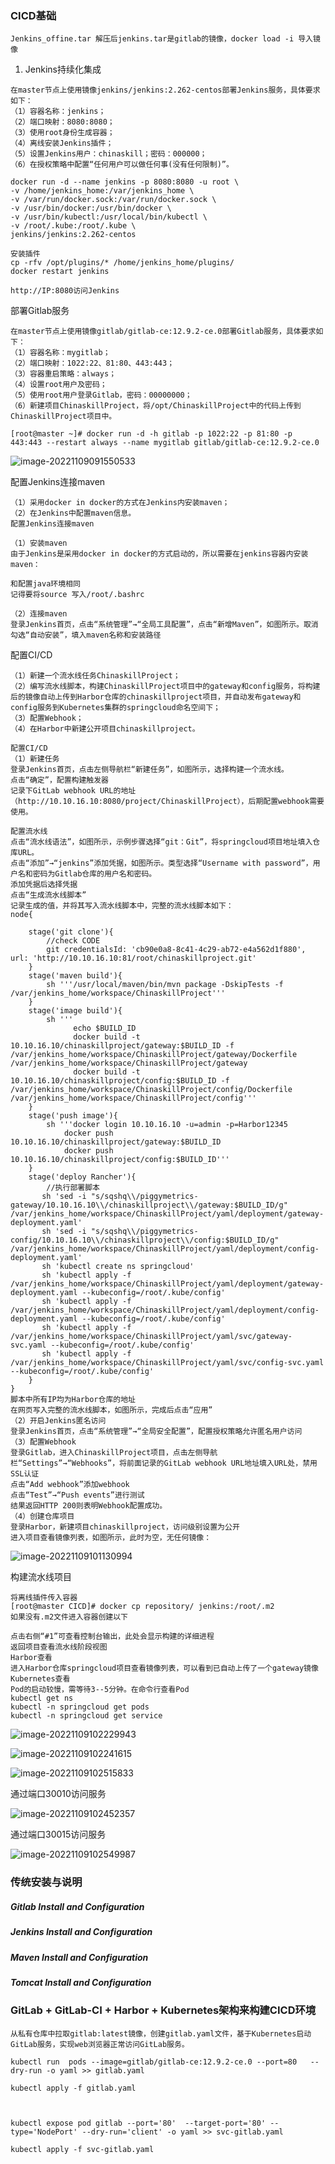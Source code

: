 ### CICD基础

```
Jenkins_offine.tar 解压后jenkins.tar是gitlab的镜像，docker load -i 导入镜像
```

1. Jenkins持续化集成

```
在master节点上使用镜像jenkins/jenkins:2.262-centos部署Jenkins服务，具体要求如下：
（1）容器名称：jenkins；
（2）端口映射：8080:8080；
（3）使用root身份生成容器；
（4）离线安装Jenkins插件；
（5）设置Jenkins用户：chinaskill；密码：000000；
（6）在授权策略中配置“任何用户可以做任何事(没有任何限制)”。

docker run -d --name jenkins -p 8080:8080 -u root \
-v /home/jenkins_home:/var/jenkins_home \
-v /var/run/docker.sock:/var/run/docker.sock \
-v /usr/bin/docker:/usr/bin/docker \
-v /usr/bin/kubectl:/usr/local/bin/kubectl \
-v /root/.kube:/root/.kube \
jenkins/jenkins:2.262-centos

安装插件
cp -rfv /opt/plugins/* /home/jenkins_home/plugins/
docker restart jenkins

http://IP:8080访问Jenkins
```

部署Gitlab服务

```
在master节点上使用镜像gitlab/gitlab-ce:12.9.2-ce.0部署Gitlab服务，具体要求如下：
（1）容器名称：mygitlab；
（2）端口映射：1022:22、81:80、443:443；
（3）容器重启策略：always；
（4）设置root用户及密码；
（5）使用root用户登录Gitlab，密码：00000000；
（6）新建项目ChinaskillProject，将/opt/ChinaskillProject中的代码上传到ChinaskillProject项目中。

[root@master ~]# docker run -d -h gitlab -p 1022:22 -p 81:80 -p 443:443 --restart always --name mygitlab gitlab/gitlab-ce:12.9.2-ce.0

```

![image-20221109091550533](D:\疯狂内卷文件\云计算省赛准备\省赛记忆手册github\Provincial-competition-memory-handbook\容器云\持久化集成.assets\image-20221109091550533.png)

配置Jenkins连接maven

```
（1）采用docker in docker的方式在Jenkins内安装maven；
（2）在Jenkins中配置maven信息。
配置Jenkins连接maven

（1）安装maven
由于Jenkins是采用docker in docker的方式启动的，所以需要在jenkins容器内安装maven：

和配置java环境相同
记得要将source 写入/root/.bashrc

（2）连接maven
登录Jenkins首页，点击“系统管理”→“全局工具配置”，点击“新增Maven”，如图所示。取消勾选“自动安装”，填入maven名称和安装路径
```

配置CI/CD

```
（1）新建一个流水线任务ChinaskillProject；
（2）编写流水线脚本，构建ChinaskillProject项目中的gateway和config服务，将构建后的镜像自动上传到Harbor仓库的chinaskillproject项目，并自动发布gateway和config服务到Kubernetes集群的springcloud命名空间下；
（3）配置Webhook；
（4）在Harbor中新建公开项目chinaskillproject。

配置CI/CD
（1）新建任务
登录Jenkins首页，点击左侧导航栏“新建任务”，如图所示，选择构建一个流水线。
点击“确定”，配置构建触发器
记录下GitLab webhook URL的地址（http://10.10.16.10:8080/project/ChinaskillProject），后期配置webhook需要使用。

配置流水线
点击“流水线语法”，如图所示，示例步骤选择“git：Git”，将springcloud项目地址填入仓库URL。
点击“添加”→“jenkins”添加凭据，如图所示。类型选择“Username with password”，用户名和密码为Gitlab仓库的用户名和密码。
添加凭据后选择凭据
点击“生成流水线脚本”
记录生成的值，并将其写入流水线脚本中，完整的流水线脚本如下：
node{

    stage('git clone'){
        //check CODE
        git credentialsId: 'cb90e0a8-8c41-4c29-ab72-e4a562d1f880', url: 'http://10.10.16.10:81/root/chinaskillproject.git'
    }
    stage('maven build'){
        sh '''/usr/local/maven/bin/mvn package -DskipTests -f /var/jenkins_home/workspace/ChinaskillProject'''
    }
    stage('image build'){
        sh '''
              echo $BUILD_ID
              docker build -t 10.10.16.10/chinaskillproject/gateway:$BUILD_ID -f /var/jenkins_home/workspace/ChinaskillProject/gateway/Dockerfile  /var/jenkins_home/workspace/ChinaskillProject/gateway
              docker build -t 10.10.16.10/chinaskillproject/config:$BUILD_ID -f /var/jenkins_home/workspace/ChinaskillProject/config/Dockerfile  /var/jenkins_home/workspace/ChinaskillProject/config'''
    }
    stage('push image'){
        sh '''docker login 10.10.16.10 -u=admin -p=Harbor12345
            docker push 10.10.16.10/chinaskillproject/gateway:$BUILD_ID
            docker push 10.10.16.10/chinaskillproject/config:$BUILD_ID'''
    }
    stage('deploy Rancher'){
        //执行部署脚本
       sh 'sed -i "s/sqshq\\/piggymetrics-gateway/10.10.16.10\\/chinaskillproject\\/gateway:$BUILD_ID/g" /var/jenkins_home/workspace/ChinaskillProject/yaml/deployment/gateway-deployment.yaml'
       sh 'sed -i "s/sqshq\\/piggymetrics-config/10.10.16.10\\/chinaskillproject\\/config:$BUILD_ID/g" /var/jenkins_home/workspace/ChinaskillProject/yaml/deployment/config-deployment.yaml'
       sh 'kubectl create ns springcloud'
       sh 'kubectl apply -f /var/jenkins_home/workspace/ChinaskillProject/yaml/deployment/gateway-deployment.yaml --kubeconfig=/root/.kube/config'
       sh 'kubectl apply -f /var/jenkins_home/workspace/ChinaskillProject/yaml/deployment/config-deployment.yaml --kubeconfig=/root/.kube/config'
       sh 'kubectl apply -f /var/jenkins_home/workspace/ChinaskillProject/yaml/svc/gateway-svc.yaml --kubeconfig=/root/.kube/config'
       sh 'kubectl apply -f /var/jenkins_home/workspace/ChinaskillProject/yaml/svc/config-svc.yaml --kubeconfig=/root/.kube/config'
    }
}
脚本中所有IP均为Harbor仓库的地址
在网页写入完整的流水线脚本，如图所示，完成后点击“应用”
（2）开启Jenkins匿名访问
登录Jenkins首页，点击“系统管理”→“全局安全配置”，配置授权策略允许匿名用户访问
（3）配置Webhook
登录Gitlab，进入ChinaskillProject项目，点击左侧导航栏“Settings”→“Webhooks”，将前面记录的GitLab webhook URL地址填入URL处，禁用SSL认证
点击“Add webhook”添加webhook
点击“Test”→“Push events”进行测试
结果返回HTTP 200则表明Webhook配置成功。
（4）创建仓库项目
登录Harbor，新建项目chinaskillproject，访问级别设置为公开
进入项目查看镜像列表，如图所示，此时为空，无任何镜像：
```

![image-20221109101130994](D:\疯狂内卷文件\云计算省赛准备\省赛记忆手册github\Provincial-competition-memory-handbook\容器云\持久化集成.assets\image-20221109101130994.png)

构建流水线项目

```
将离线插件传入容器
[root@master CICD]# docker cp repository/ jenkins:/root/.m2
如果没有.m2文件进入容器创建以下

点击右侧“#1”可查看控制台输出，此处会显示构建的详细进程
返回项目查看流水线阶段视图
Harbor查看
进入Harbor仓库springcloud项目查看镜像列表，可以看到已自动上传了一个gateway镜像
Kubernetes查看
Pod的启动较慢，需等待3--5分钟。在命令行查看Pod
kubectl get ns
kubectl -n springcloud get pods
kubectl -n springcloud get service

```

![image-20221109102229943](D:\疯狂内卷文件\云计算省赛准备\省赛记忆手册github\Provincial-competition-memory-handbook\容器云\持久化集成.assets\image-20221109102229943.png)

![image-20221109102241615](D:\疯狂内卷文件\云计算省赛准备\省赛记忆手册github\Provincial-competition-memory-handbook\容器云\持久化集成.assets\image-20221109102241615.png)

![image-20221109102515833](D:\疯狂内卷文件\云计算省赛准备\省赛记忆手册github\Provincial-competition-memory-handbook\容器云\持久化集成.assets\image-20221109102515833.png)

通过端口30010访问服务

![image-20221109102452357](D:\疯狂内卷文件\云计算省赛准备\省赛记忆手册github\Provincial-competition-memory-handbook\容器云\持久化集成.assets\image-20221109102452357.png)

通过端口30015访问服务

![image-20221109102549987](D:\疯狂内卷文件\云计算省赛准备\省赛记忆手册github\Provincial-competition-memory-handbook\容器云\持久化集成.assets\image-20221109102549987.png)

### 传统安装与说明

##### Gitlab Install and Configuration



##### Jenkins Install and Configuration



##### Maven Install and Configuration





##### Tomcat Install and Configuration





### GitLab + GitLab-CI + Harbor + Kubernetes架构来构建CICD环境

```
从私有仓库中拉取gitlab:latest镜像，创建gitlab.yaml文件，基于Kubernetes启动GitLab服务，实现web浏览器正常访问GitLab服务。

kubectl run  pods --image=gitlab/gitlab-ce:12.9.2-ce.0 --port=80   --dry-run -o yaml >> gitlab.yaml

kubectl apply -f gitlab.yaml 



kubectl expose pod gitlab --port='80'  --target-port='80' --type='NodePort' --dry-run='client' -o yaml >> svc-gitlab.yaml

kubectl apply -f svc-gitlab.yaml 
```

```

```

```

```

